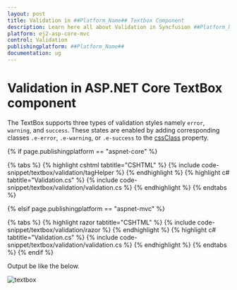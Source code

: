```yaml
---
layout: post
title: Validation in ##Platform_Name## Textbox Component
description: Learn here all about Validation in Syncfusion ##Platform_Name## Textbox component of Syncfusion Essential JS 2 and more.
platform: ej2-asp-core-mvc
control: Validation
publishingplatform: ##Platform_Name##
documentation: ug
---
```


# Validation in ASP.NET Core TextBox component

The TextBox supports three types of validation styles namely `error`, `warning`, and `success`. These states are enabled by adding corresponding classes `.e-error`, `.e-warning`, or `.e-success` to the [cssClass](https://help.syncfusion.com/cr/aspnetcore-js2/Syncfusion.EJ2.Inputs.TextBox.html#Syncfusion_EJ2_Inputs_TextBox_CssClass) property.

{% if page.publishingplatform == "aspnet-core" %}

{% tabs %}
{% highlight cshtml tabtitle="CSHTML" %}
{% include code-snippet/textbox/validation/tagHelper %}
{% endhighlight %}
{% highlight c# tabtitle="Validation.cs" %}
{% include code-snippet/textbox/validation/validation.cs %}
{% endhighlight %}
{% endtabs %}

{% elsif page.publishingplatform == "aspnet-mvc" %}

{% tabs %}
{% highlight razor tabtitle="CSHTML" %}
{% include code-snippet/textbox/validation/razor %}
{% endhighlight %}
{% highlight c# tabtitle="Validation.cs" %}
{% include code-snippet/textbox/validation/validation.cs %}
{% endhighlight %}
{% endtabs %}
{% endif %}



Output be like the below.

![textbox](./images/textbox-valid.png)
